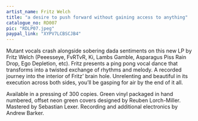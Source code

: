 ```yaml
---
artist_name: Fritz Welch
title: "a desire to push forward without gaining access to anything"
catalogue_no: RD007
pic: "RDLP07.jpeg"
paypal_link: "XYPV7LCBSCJB4"
---
```


Mutant vocals crash alongside sobering dada sentiments on this new LP by Fritz Welch (Peeesseye, FvRTvR, Ki, Lambs Gamble, Asparagus Piss Rain Drop, Ego Depletion, etc). Fritz presents a ping pong vocal dance that transforms into a twisted exchange of rhythms and melody. A recorded journey into the interior of Fritz’ brain hole. Unrelenting and beautiful in its execution across both sides, you’ll be gasping for air by the end of it all.

Available in a pressing of 300 copies. Green vinyl packaged in hand numbered, offset neon green covers designed by Reuben Lorch-Miller. Mastered by Sebastian Lexer. Recording and additional electronics by Andrew Barker.
